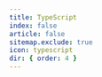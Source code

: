 ```yaml
---
title: TypeScript
index: false
article: false
sitemap.exclude: true
icon: typescript
dir: { order: 4 }
---
```

